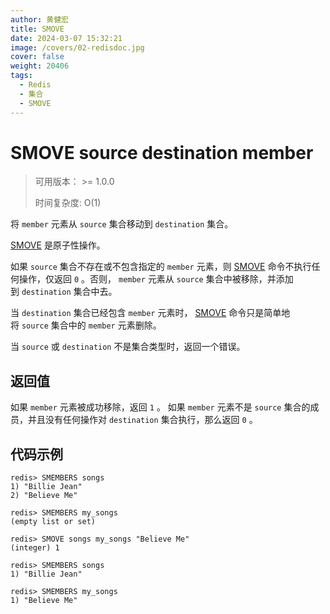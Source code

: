 ```yaml
---
author: 黄健宏
title: SMOVE
date: 2024-03-07 15:32:21
image: /covers/02-redisdoc.jpg
cover: false
weight: 20406
tags:
  - Redis
  - 集合
  - SMOVE
---
```


# SMOVE source destination member

> 可用版本： >= 1.0.0
> 
> 时间复杂度: O(1)

将 `member` 元素从 `source` 集合移动到 `destination` 集合。

[SMOVE](../../02-redisdoc/04-set/06-smove) 是原子性操作。

如果 `source` 集合不存在或不包含指定的 `member` 元素，则 [SMOVE](../../02-redisdoc/04-set/06-smove) 命令不执行任何操作，仅返回 `0` 。否则， `member` 元素从 `source` 集合中被移除，并添加到 `destination` 集合中去。

当 `destination` 集合已经包含 `member` 元素时， [SMOVE](../../02-redisdoc/04-set/06-smove) 命令只是简单地将 `source` 集合中的 `member` 元素删除。

当 `source` 或 `destination` 不是集合类型时，返回一个错误。

## 返回值

如果 `member` 元素被成功移除，返回 `1` 。 如果 `member` 元素不是 `source` 集合的成员，并且没有任何操作对 `destination` 集合执行，那么返回 `0` 。

## 代码示例

```shell
redis> SMEMBERS songs
1) "Billie Jean"
2) "Believe Me"

redis> SMEMBERS my_songs
(empty list or set)

redis> SMOVE songs my_songs "Believe Me"
(integer) 1

redis> SMEMBERS songs
1) "Billie Jean"

redis> SMEMBERS my_songs
1) "Believe Me"
```